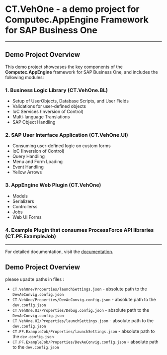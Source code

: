 # CT.VehOne - a demo project for Computec.AppEngine Framework for SAP Business One

---



## Demo Project Overview

This demo project showcases the key components of the **Computec.AppEngine** framework for SAP Business One, and includes the following modules:

### 1. Business Logic Library (CT.VehOne.BL)

- Setup of UserObjects, Database Scripts, and User Fields
- Validations for user-defined objects
- IoC Services (Inversion of Control)
- Multi-language Translations
- SAP Object Handling

### 2. SAP User Interface Application (CT.VehOne.UI)

- Consuming user-defined logic on custom forms
- IoC (Inversion of Control)
- Query Handling
- Menu and Form Loading
- Event Handling
- Yellow Arrows

### 3. AppEngine Web Plugin (CT.VehOne)

- Models
- Serializers
- Controllerss
- Jobs
- Web UI Forms
  
### 4. Example Plugin that consumes ProcessForce API libraries  (CT.PF.ExampleJob)
---

For detailed documentation, visit the [documentation](./README.md).


## Demo Project Overview
please upadte paths in files :
* `CT.VehOne/Properties/launchSettings.json` - absolute path to the `DevAeConvig.config.json`
* `CT.VehOne/Properties/DevAeConvig.config.json` - absolute path to the `dev.config.json` 
* `CT.VehOne.UI/Properties/Debug.config.json` - absolute path to the `DevAeConvig.config.json `
* `CT.VehOne.UI/Properties/launchSettings.json` - absolute path to the `dev.config.json`
*  `CT.PF.ExampleJob/Properties/launchSettings.json` - absolute path to the `dev.config.json`
* `CT.PF.ExampleJob/Properties/DevAeConvig.config.json` - absolute path to the `dev.config.json` 
